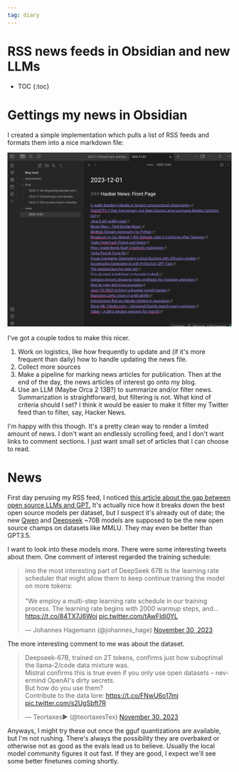 ```yaml
---
tag: diary
---
```


# RSS news feeds in Obsidian and new LLMs

* TOC
{:toc}


# Gettings my news in Obsidian

I created a simple implementation which pulls a list of RSS feeds and formats them into a nice markdown file:

![Pasted image 20231130214125.png](/images/obsidian/Pasted%20image%2020231130214125.png)

I've got a couple todos to make this nicer.

1. Work on logistics, like how frequently to update and (if it's more frequent than daily) how to handle updating the news file.
1. Collect more sources
1. Make a pipeline for marking news articles for publication. Then at the end of the day, the news articles of interest go onto my blog.
1. Use an LLM (Maybe Orca 2 13B?) to summarize and/or filter news. Summarization is straightforward, but filtering is not. What kind of criteria should I set? I think it would be easier to make it filter my Twitter feed than to filter, say, Hacker News.

I'm happy with this though. It's a pretty clean way to render a limited amount of news. I don't want an endlessly scrolling feed, and I don't want links to comment sections. I just want small set of articles that I can choose to read.

# News

First day perusing my RSS feed, I noticed [this article about the gap between open source LLMs and GPT.](https://arxiv.org/abs/2311.16989) It's actually nice how it breaks down the best open source models per dataset, but I suspect it's already out of date; the new [Qwen](https://github.com/QwenLM/Qwen) and [Deepseek](https://github.com/deepseek-ai/DeepSeek-LLM) ~70B models are supposed to be the new open source champs on datasets like MMLU. They may even be better than GPT3.5.

I want to look into these models more. There were some interesting tweets about them. One comment of interest regarded the training schedule:

<blockquote class="twitter-tweet"><p lang="en" dir="ltr">imo the most interesting part of DeepSeek 67B is the learning rate scheduler that might allow them to keep continue training the model on more tokens:<br><br>&quot;We employ a multi-step learning rate schedule in our training process. The learning rate begins with 2000 warmup steps, and… <a href="https://t.co/84TX7J6Woj">https://t.co/84TX7J6Woj</a> <a href="https://t.co/tAwFIdi0YL">pic.twitter.com/tAwFIdi0YL</a></p>&mdash; Johannes Hagemann (@johannes_hage) <a href="https://twitter.com/johannes_hage/status/1730075189428494842?ref_src=twsrc%5Etfw">November 30, 2023</a></blockquote> <script async src="https://platform.twitter.com/widgets.js" charset="utf-8"></script>

The more interesting comment to me was about the dataset.

<blockquote class="twitter-tweet"><p lang="en" dir="ltr">Deepseek-67B, trained on 2T tokens, confirms just how suboptimal the llama-2/code data mixture was.<br>Mistral confirms this is true even if you only use open datasets – nevermind OpenAI&#39;s dirty secrets.<br>But how do you use them? <br>Contribute to the data lore: <a href="https://t.co/FNwU6o17mj">https://t.co/FNwU6o17mj</a> <a href="https://t.co/s2UgSbft7R">pic.twitter.com/s2UgSbft7R</a></p>&mdash; Teortaxes▶️ (@teortaxesTex) <a href="https://twitter.com/teortaxesTex/status/1730279452192489798?ref_src=twsrc%5Etfw">November 30, 2023</a></blockquote> <script async src="https://platform.twitter.com/widgets.js" charset="utf-8"></script>

Anyways, I might try these out once the gguf quantizations are available, but I'm not rushing. There's always the possibility they are overbaked or otherwise not as good as the evals lead us to believe. Usually the local model community figures it out fast. If they are good, I expect we'll see some better finetunes coming shortly.


